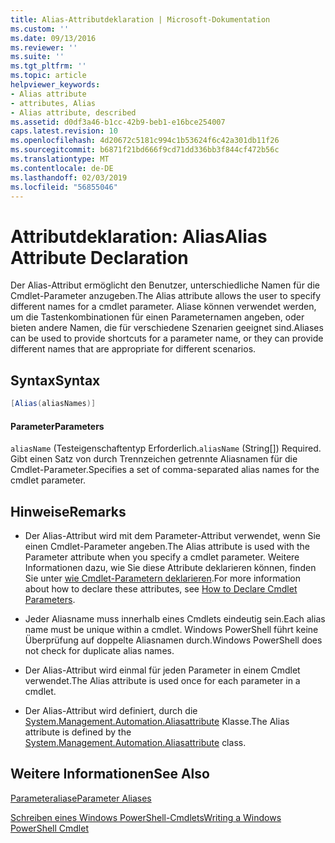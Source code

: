 ```yaml
---
title: Alias-Attributdeklaration | Microsoft-Dokumentation
ms.custom: ''
ms.date: 09/13/2016
ms.reviewer: ''
ms.suite: ''
ms.tgt_pltfrm: ''
ms.topic: article
helpviewer_keywords:
- Alias attribute
- attributes, Alias
- Alias attribute, described
ms.assetid: d0df3a46-b1cc-42b9-beb1-e16bce254007
caps.latest.revision: 10
ms.openlocfilehash: 4d20672c5181c994c1b53624f6c42a301db11f26
ms.sourcegitcommit: b6871f21bd666f9cd71dd336bb3f844cf472b56c
ms.translationtype: MT
ms.contentlocale: de-DE
ms.lasthandoff: 02/03/2019
ms.locfileid: "56855046"
---
```

# <a name="alias-attribute-declaration"></a><span data-ttu-id="69398-102">Attributdeklaration: Alias</span><span class="sxs-lookup"><span data-stu-id="69398-102">Alias Attribute Declaration</span></span>

<span data-ttu-id="69398-103">Der Alias-Attribut ermöglicht den Benutzer, unterschiedliche Namen für die Cmdlet-Parameter anzugeben.</span><span class="sxs-lookup"><span data-stu-id="69398-103">The Alias attribute allows the user to specify different names for a cmdlet parameter.</span></span> <span data-ttu-id="69398-104">Aliase können verwendet werden, um die Tastenkombinationen für einen Parameternamen angeben, oder bieten andere Namen, die für verschiedene Szenarien geeignet sind.</span><span class="sxs-lookup"><span data-stu-id="69398-104">Aliases can be used to provide shortcuts for a parameter name, or they can provide different names that are appropriate for different scenarios.</span></span>

## <a name="syntax"></a><span data-ttu-id="69398-105">Syntax</span><span class="sxs-lookup"><span data-stu-id="69398-105">Syntax</span></span>

```csharp
[Alias(aliasNames)]
```

#### <a name="parameters"></a><span data-ttu-id="69398-106">Parameter</span><span class="sxs-lookup"><span data-stu-id="69398-106">Parameters</span></span>

<span data-ttu-id="69398-107">`aliasName` (Testeigenschaftentyp Erforderlich.</span><span class="sxs-lookup"><span data-stu-id="69398-107">`aliasName` (String[]) Required.</span></span> <span data-ttu-id="69398-108">Gibt einen Satz von durch Trennzeichen getrennte Aliasnamen für die Cmdlet-Parameter.</span><span class="sxs-lookup"><span data-stu-id="69398-108">Specifies a set of comma-separated alias names for the cmdlet parameter.</span></span>

## <a name="remarks"></a><span data-ttu-id="69398-109">Hinweise</span><span class="sxs-lookup"><span data-stu-id="69398-109">Remarks</span></span>

- <span data-ttu-id="69398-110">Der Alias-Attribut wird mit dem Parameter-Attribut verwendet, wenn Sie einen Cmdlet-Parameter angeben.</span><span class="sxs-lookup"><span data-stu-id="69398-110">The Alias attribute is used with the Parameter attribute when you specify a cmdlet parameter.</span></span> <span data-ttu-id="69398-111">Weitere Informationen dazu, wie Sie diese Attribute deklarieren können, finden Sie unter [wie Cmdlet-Parametern deklarieren](./how-to-declare-cmdlet-parameters.md).</span><span class="sxs-lookup"><span data-stu-id="69398-111">For more information about how to declare these attributes, see [How to Declare Cmdlet Parameters](./how-to-declare-cmdlet-parameters.md).</span></span>

- <span data-ttu-id="69398-112">Jeder Aliasname muss innerhalb eines Cmdlets eindeutig sein.</span><span class="sxs-lookup"><span data-stu-id="69398-112">Each alias name must be unique within a cmdlet.</span></span> <span data-ttu-id="69398-113">Windows PowerShell führt keine Überprüfung auf doppelte Aliasnamen durch.</span><span class="sxs-lookup"><span data-stu-id="69398-113">Windows PowerShell does not check for duplicate alias names.</span></span>

- <span data-ttu-id="69398-114">Der Alias-Attribut wird einmal für jeden Parameter in einem Cmdlet verwendet.</span><span class="sxs-lookup"><span data-stu-id="69398-114">The Alias attribute is used once for each parameter in a cmdlet.</span></span>

- <span data-ttu-id="69398-115">Der Alias-Attribut wird definiert, durch die [System.Management.Automation.Aliasattribute](/dotnet/api/System.Management.Automation.AliasAttribute) Klasse.</span><span class="sxs-lookup"><span data-stu-id="69398-115">The Alias attribute is defined by the [System.Management.Automation.Aliasattribute](/dotnet/api/System.Management.Automation.AliasAttribute) class.</span></span>

## <a name="see-also"></a><span data-ttu-id="69398-116">Weitere Informationen</span><span class="sxs-lookup"><span data-stu-id="69398-116">See Also</span></span>

[<span data-ttu-id="69398-117">Parameteraliase</span><span class="sxs-lookup"><span data-stu-id="69398-117">Parameter Aliases</span></span>](./parameter-aliases.md)

[<span data-ttu-id="69398-118">Schreiben eines Windows PowerShell-Cmdlets</span><span class="sxs-lookup"><span data-stu-id="69398-118">Writing a Windows PowerShell Cmdlet</span></span>](./writing-a-windows-powershell-cmdlet.md)
